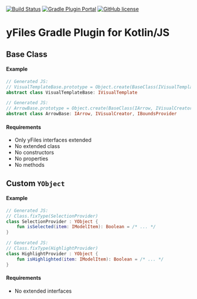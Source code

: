 [![Build Status](https://travis-ci.org/turansky/yfiles-kotlin.svg?branch=master)](https://travis-ci.org/turansky/yfiles-kotlin)
[![Gradle Plugin Portal](https://img.shields.io/maven-metadata/v/https/plugins.gradle.org/m2/com/github/turansky/yfiles/com.github.turansky.yfiles.gradle.plugin/maven-metadata.xml.svg?label=gradle)](https://plugins.gradle.org/plugin/com.github.turansky.yfiles)
[![GitHub license](https://img.shields.io/badge/license-Apache%20License%202.0-blue.svg?style=flat)](https://www.apache.org/licenses/LICENSE-2.0)

# yFiles Gradle Plugin for Kotlin/JS

## Base Class

#### Example
```Kotlin
// Generated JS: 
// VisualTemplateBase.prototype = Object.create(BaseClass(IVisualTemplate)) 
abstract class VisualTemplateBase: IVisualTemplate

// Generated JS: 
// ArrowBase.prototype = Object.create(BaseClass(IArrow, IVisualCreator, IBoundsProvider))
abstract class ArrowBase: IArrow, IVisualCreator, IBoundsProvider
```

#### Requirements
- Only yFiles interfaces extended
- No extended class
- No constructors
- No properties
- No methods

## Custom `YObject`

#### Example
```Kotlin
// Generated JS: 
// Class.fixType(SelectionProvider) 
class SelectionProvider : YObject {
    fun isSelected(item: IModelItem): Boolean = /* ... */
}

// Generated JS: 
// Class.fixType(HighlightProvider)
class HighlightProvider : YObject {
    fun isHighlighted(item: IModelItem): Boolean = /* ... */
}
```

#### Requirements
- No extended interfaces
